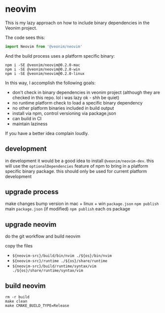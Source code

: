 # neovim

This is my lazy approach on how to include binary dependencies in the Veonim project.

The code sees this:
```javascript
import Neovim from '@veonim/neovim'
```

And the build process uses a platform specific binary:
```
npm i -SE @veonim/neovim@0.2.0-mac
npm i -SE @veonim/neovim@0.2.0-win
npm i -SE @veonim/neovim@0.2.0-linux
```

In this way, I accomplish the following goals:

- don't check in binary dependencies in veonim project (although they are checked in this repo. lol i was lazy ok - shh be quiet)
- no runtime platform check to load a specific binary dependency
- no other platform binaries included in build output
- install via npm, control versioning via package.json
- can build in CI
- maintain laziness

If you have a better idea complain loudly.

## development

in development it would be a good idea to install `@veonim/neovim-dev`. this will use the `optionalDependencies` feature of npm to bring in a platform specific binary package. this should only be used for current platform development

## upgrade process

make changes
bump version in mac + linux + win `package.json`
`npm publish` main `package.json` (if modified)
`npm publish` each os package

## upgrade neovim

do the git workflow and build neovim

copy the files
- `${neovim-src}/build/bin/nvim ./${os}/bin/nvim`
- `${neovim-src}/runtime ./${os}/share/runtime`
- `${neovim-src}/build/runtime/syntax/vim ./${os}/share/runtime/syntax/vim`

## build neovim
```
rm -r build
make clean
make CMAKE_BUILD_TYPE=Release
```
